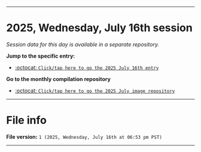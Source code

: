 
***

# 2025, Wednesday, July 16th session

_Session data for this day is available in a separate repository._

**Jump to the specific entry:**

- [:octocat: `Click/tap here to go the 2025 July 16th entry`](https://github.com/seanpm2001/SeansLifeArchive_Images_ModernSmurfsVillage_Y2025_V7/tree/SeansLifeArchive_ModernSmurfsVillage_Y2025_V7_Main-dev/2025/07_July/16/)

**Go to the monthly compilation repository**

- [:octocat: `Click/tap here to go the 2025 July image repository`](https://github.com/seanpm2001/SeansLifeArchive_Images_ModernSmurfsVillage_Y2025_V7/)

***

# File info

**File version:** `1 (2025, Wednesday, July 16th at 06:53 pm PST)`

***
